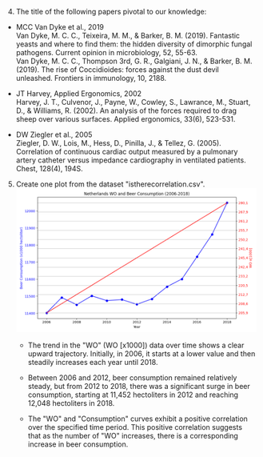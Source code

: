 4. The title of the following papers pivotal to our knowledge:
* MCC Van Dyke et al., 2019\
Van Dyke, M. C. C., Teixeira, M. M., & Barker, B. M. (2019). Fantastic yeasts and where to find them: the hidden diversity of dimorphic fungal pathogens. Current opinion in microbiology, 52, 55-63.\
Van Dyke, M. C. C., Thompson 3rd, G. R., Galgiani, J. N., & Barker, B. M. (2019). The rise of Coccidioides: forces against the dust devil unleashed. Frontiers in immunology, 10, 2188.

* JT Harvey, Applied Ergonomics, 2002\
Harvey, J. T., Culvenor, J., Payne, W., Cowley, S., Lawrance, M., Stuart, D., & Williams, R. (2002). An analysis of the forces required to drag sheep over various surfaces. Applied ergonomics, 33(6), 523-531.

* DW Ziegler et al., 2005\
Ziegler, D. W., Lois, M., Hess, D., Pinilla, J., & Tellez, G. (2005). Correlation of continuous cardiac output measured by a pulmonary artery catheter versus impedance cardiography in ventilated patients. Chest, 128(4), 194S.

5. Create one plot from the dataset "istherecorrelation.csv".
![beer](beer_consumption.png "Beer consumpution in NL")

    * The trend in the "WO" (WO [x1000]) data over time shows a clear upward trajectory. Initially, in 2006, it starts at a lower value and then steadily increases each year until 2018.

    * Between 2006 and 2012, beer consumption remained relatively steady, but from 2012 to 2018, there was a significant surge in beer consumption, starting at 11,452 hectoliters in 2012 and reaching 12,048 hectoliters in 2018.

    * The "WO" and "Consumption" curves exhibit a positive correlation over the specified time period. This positive correlation suggests that as the number of "WO" increases, there is a corresponding increase in beer consumption.

